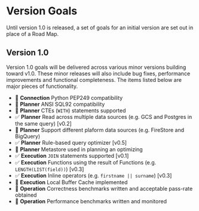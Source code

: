 # Version Goals

Until version 1.0 is released, a set of goals for an initial version are set out in place of a Road Map.

## Version 1.0

Version 1.0 goals will be delivered across various minor versions building toward v1.0. These minor releases will also include bug fixes, performance improvements and functional completeness. The items listed below are major pieces of functionality.

- 🔲 **Connection** Python PEP249 compatibility
- 🔲 **Planner** ANSI SQL92 compatibility
- 🔲 **Planner** CTEs (`WITH`) statements supported
- ✅ **Planner** Read across multiple data sources (e.g. GCS and Postgres in the same query) [v0.2]
- 🔲 **Planner** Support different plaform data sources (e.g. FireStore and BigQuery)
- ✅ **Planner** Rule-based query optimizer [v0.5]
- 🔲 **Planner** Metastore used in planning an optimizing
- ✅ **Execution** `JOIN` statements supported [v0.1]
- ✅ **Execution** Functions using the result of Functions (e.g. `LENGTH(LIST(field))`) [v0.3]
- ✅ **Execution** Inline operators (e.g. `firstname || surname`) [v0.3]
- 🔲 **Execution** Local Buffer Cache implemented
- 🔲 **Operation** Correctness benchmarks written and acceptable pass-rate obtained
- 🔲 **Operation** Performance benchmarks written and monitored
